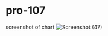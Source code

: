 # pro-107
screenshot of chart
![Screenshot (47)](https://user-images.githubusercontent.com/73591403/134526660-bbf32ec2-4578-4e12-8a31-72f71e1a2fe7.png)
